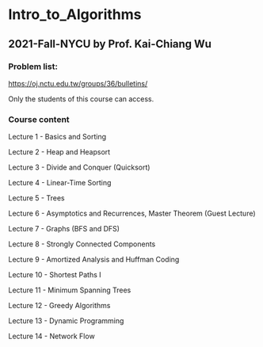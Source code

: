 # Intro_to_Algorithms
## 2021-Fall-NYCU by Prof. Kai-Chiang Wu
### Problem list:
https://oj.nctu.edu.tw/groups/36/bulletins/

Only the students of this course can access.

### Course content
Lecture 1 - Basics and Sorting

Lecture 2 - Heap and Heapsort

Lecture 3 - Divide and Conquer (Quicksort)

Lecture 4 - Linear-Time Sorting

Lecture 5 - Trees

Lecture 6 - Asymptotics and Recurrences, Master Theorem (Guest Lecture)

Lecture 7 - Graphs (BFS and DFS)

Lecture 8 - Strongly Connected Components

Lecture 9 - Amortized Analysis and Huffman Coding

Lecture 10 - Shortest Paths I

Lecture 11 - Minimum Spanning Trees

Lecture 12 - Greedy Algorithms

Lecture 13 - Dynamic Programming

Lecture 14 - Network Flow
